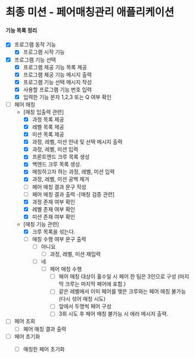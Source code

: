 # 최종 미션 - 페어매칭관리 애플리케이션

#### 기능 목록 정리
- [X] 프로그램 동작 기능
    - [X] 프로그램 시작 기능 
    
- [X] 프로그램 기능 선택
    - [X] 프로그램 제공 기능 목록 제공
    - [X] 프로그램 제공 기능 메시지 출력
    - [X] 프로그램 기능 선택 메시지 작성
    - [X] 사용할 프로그램 기능 번호 입력
    - [X] 입력한 기능 문자 1,2,3 또는 Q 여부 확인
    
- [ ] 페어 매칭
    - [매칭 입출력 관련]
        - [X] 과정 목록 제공 
        - [X] 레벨 목록 제공  
        - [X] 미션 목록 제공  
        - [X] 과정, 레벨, 미션 안내 및 선택 메시지 출력
        - [X] 과정, 레벨, 미션 입력  
        - [X] 프론트엔드 크루 목록 생성
        - [X] 백엔드 크루 목록 생성. 
        - [X] 매칭하고자 하는 과정, 레벨, 미션 입력
        - [X] 과정, 레벨, 미션 공백 제거 
        - [ ] 페어 매칭 결과 문구 작성
        - [ ] 페어 매칭 결과 출력
      -[매칭 검증 관련]  
        - [X] 과정 존재 여부 확인
        - [X] 레벨 존재 여부 확인
        - [X] 미션 존재 여부 확인
    - [매칭 기능 관련]
        - [X] 크루 목록을 섞는다.
        - [ ] 매칭 수행 여부 문구 출력
            - [ ] 아니요
               -[ ] 과정, 레벨, 미션 재입력
            - [ ] 네  
                - [ ] 페어 매칭 수행
                    - [ ] 페어 매칭 대상이 홀수일 시 페어 한 팀은 3인으로 구성 (마지막 크루는 마지막 페어에 포함.)
                    - [ ] 같은 레벨에서 이미 페어를 맺은 크루와는 페어 매칭 불가능 (다시 섞어 매칭 시도)
                    - [ ] 앞에서 두명씩 페어 구성
                    - [ ] 3회 시도 후 페어 매칭 불가능 시 에러 메시지 출력.

- [ ] 페어 조회
    - [ ] 페어 매칭 결과 출력
    
- [ ] 페어 초기화
    - [ ] 매칭한 페어 초기화

